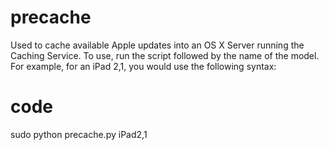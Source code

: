 # precache
Used to cache available Apple updates into an OS X Server running the Caching Service. To use, run the script followed by the name of the model. For example, for an iPad 2,1, you would use the following syntax:

# code 
sudo python precache.py iPad2,1
